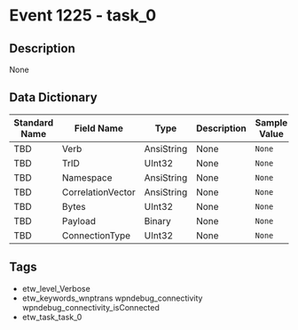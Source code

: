 # Event 1225 - task_0

## Description
None

## Data Dictionary
|Standard Name|Field Name|Type|Description|Sample Value|
|---|---|---|---|---|
|TBD|Verb|AnsiString|None|`None`|
|TBD|TrID|UInt32|None|`None`|
|TBD|Namespace|AnsiString|None|`None`|
|TBD|CorrelationVector|AnsiString|None|`None`|
|TBD|Bytes|UInt32|None|`None`|
|TBD|Payload|Binary|None|`None`|
|TBD|ConnectionType|UInt32|None|`None`|

## Tags
* etw_level_Verbose
* etw_keywords_wnptrans wpndebug_connectivity wpndebug_connectivity_isConnected
* etw_task_task_0